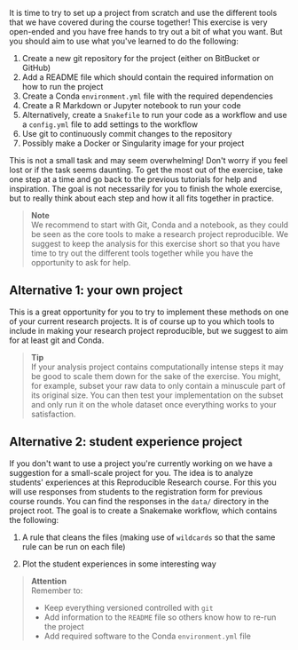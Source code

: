 It is time to try to set up a project from scratch and use the different
tools that we have covered during the course together! This exercise is very
open-ended and you have free hands to try out a bit of what you want. But you
should aim to use what you've learned to do the following:

1. Create a new git repository for the project (either on BitBucket or GitHub)
2. Add a README file which should contain the required information on how to
   run the project
3. Create a Conda `environment.yml` file with the required dependencies
4. Create a R Markdown or Jupyter notebook to run your code
5. Alternatively, create a `Snakefile` to run your code as a workflow and use a `config.yml` file 
   to add settings to the workflow
6. Use git to continuously commit changes to the repository
7. Possibly make a Docker or Singularity image for your project

This is not a small task and may seem overwhelming! Don't worry if you feel
lost or if the task seems daunting. To get the most out of the exercise, take
one step at a time and go back to the previous tutorials for help and
inspiration. The goal is not necessarily for you to finish the whole exercise,
but to really think about each step and how it all fits together in practice.

> **Note** <br>
> We recommend to start with Git, Conda and a notebook, as they could be seen as
> the core tools to make a research project reproducible. We suggest to keep the
> analysis for this exercise short so that you have time to try out the
> different tools together while you have the opportunity to ask for help.

## Alternative 1: your own project

This is a great opportunity for you to try to implement these methods on one 
of your current research projects. It is of course up to you which tools to 
include in making your research project reproducible, but we suggest to aim 
for at least git and Conda. 

> **Tip** <br>
> If your analysis project contains computationally intense steps it may be
> good to scale them down for the sake of the exercise. You might, for
> example, subset your raw data to only contain a minuscule part of its
> original size. You can then test your implementation on the subset and only
> run it on the whole dataset once everything works to your satisfaction.

## Alternative 2: student experience project

If you don't want to use a project you're currently working on we have
a suggestion for a small-scale project for you. The idea is to analyze students'
experiences at this Reproducible Research course. For this you will use
responses from students to the registration form for previous course rounds. You
can find the responses in the `data/` directory in the project root. The goal
is to create a Snakemake workflow, which contains the following:

1. A rule that cleans the files (making use of `wildcards` so that the same rule
   can be run on each file)

2. Plot the student experiences in some interesting way

> **Attention** <br>
> Remember to: <br>
>
> * Keep everything versioned controlled with `git` <br>
> * Add information to the `README` file so others know how to re-run 
>   the project <br>
> * Add required software to the Conda `environment.yml` file <br>
